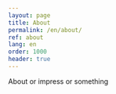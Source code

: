 ```yaml
---
layout: page
title: About
permalink: /en/about/
ref: about
lang: en
order: 1000
header: true
---
```


About or impress or something